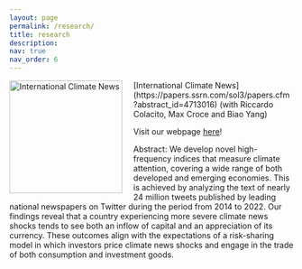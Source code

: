 ```yaml
---
layout: page
permalink: /research/
title: research
description: 
nav: true
nav_order: 6
---
```


<img src="https://majoarteaga.github.io/assets/img/cai_fig.png" alt="International Climate News" style="width: 200px; float: left; margin-right: 20px;">
[International Climate News](https://papers.ssrn.com/sol3/papers.cfm?abstract_id=4713016) (with Riccardo Colacito, Max Croce and Biao Yang)

Visit our webpage [here](https://sites.google.com/view/internationalclimatenews/home)!

Abstract: We develop novel high-frequency indices that measure climate attention, covering a wide range of both developed and emerging economies. This is achieved by analyzing the text of nearly 24 million tweets published by leading national newspapers on Twitter during the period from 2014 to 2022. Our findings reveal that a country experiencing more severe climate news shocks tends to see both an inflow of capital and an appreciation of its currency. These outcomes align with the expectations of a risk-sharing model in which investors price climate news shocks and engage in the trade of both consumption and investment goods.
